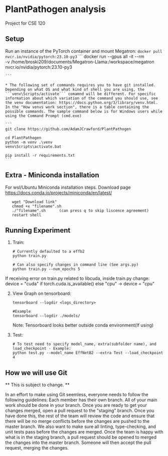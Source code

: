 # PlantPathogen analysis 
Project for CSE 120

## Setup

Run an instance of the PyTorch container and mount Megatron:
    ```
    docker pull nvcr.io/nvidia/pytorch:23.10-py3
    ```
     ```
   docker run --gpus all -it --rm \
   -v /home/broski209/documents/Megatron-Llama:/workspace/megatron \
   nvcr.io/nvidia/pytorch:23.10-py3

    ```

    * The following set of commands requires you to have git installed. Depending on what OS and what kind of shell you are using, the ```venv\Scripts/activate``` comamnd will be different. For specific information about which variation of the command you should use, see the venv documentation: https://docs.python.org/3/library/venv.html. In the "How venvs work section", there is a table containing the possible commands. The sample command below is for Windows users while using the Command Prompt (cmd.exe)
    
    ```
    git clone https://github.com/AdamJCrawford/PlantPathogen
    
    cd PlantPathogen
    python -m venv .\venv
    venv\Scripts\activate.bat

    pip install -r requirements.txt
    ```
    
## Extra - Miniconda installation
For wsl/Ubuntu Miniconda installation steps. Download page https://docs.conda.io/projects/miniconda/en/latest/
 ```
    wget "Download link"
    chmod +x "filename".sh
    ./"filename".sh      (can press q to skip liscence agreement)
    restart shell
 ```

## Running Experiment


1. Train:
    ```
    # Currently defaulted to a effb2
    python train.py
    ```

    ```
    # Can also specify changes in command line (See args.py)
    python train.py --num_epochs 5
    ```
If receiving error on train.py related to libcuda, inside train.py change:
device = "cuda" if torch.cuda.is_available() else "cpu" -> device = "cpu"

2. View Graph on tensorboard:
    ```
    tensorboard --logdir <logs_directory>

    #Example
    tensorboard --logdir ./models/
    
    ```
    Note: Tensorboard looks better outside conda environment(If using)

3. Test:
    ```
    # To test need to specify model_name, extra(subfolder name), and load_checkpoint - Example:
    python test.py --model_name EffNetB2 --extra Test --load_checkpoint 4
    ```

## How we will use Git
** This is subject to change. **


In an effort to make using Git seemless, everyone needs to follow the following guidelines: Each member has their own branch. All of your main work should be done in your branch. Once you are ready to get your changes merged, open a pull request to the "staging" branch. Once you have done this, the rest of the team will review the code and ensure that there will be no merge conflicts before the changes are pushed to the master branch. We also want to make sure all linting, type-checking, and unit tests pass before the changes are merged. Once the team is happy with what is in the staging branch, a pull request should be opened to merged the changes into the master branch. Someone will then accept the pull request, merging the changes.
